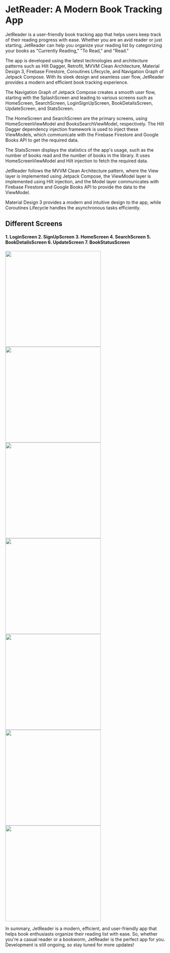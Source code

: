 # JetReader: A Modern Book Tracking App
JetReader is a user-friendly book tracking app that helps users keep track of their reading progress with ease. Whether you are an avid reader or just starting, JetReader can help you organize your reading list by categorizing your books as "Currently Reading," "To Read," and "Read."

The app is developed using the latest technologies and architecture patterns such as Hilt Dagger, Retrofit, MVVM Clean Architecture, Material Design 3, Firebase Firestore, Coroutines Lifecycle, and Navigation Graph of Jetpack Compose. With its sleek design and seamless user flow, JetReader provides a modern and efficient book tracking experience.

The Navigation Graph of Jetpack Compose creates a smooth user flow, starting with the SplashScreen and leading to various screens such as HomeScreen, SearchScreen, LoginSignUpScreen, BookDetailsScreen, UpdateScreen, and StatsScreen.

The HomeScreen and SearchScreen are the primary screens, using HomeScreenViewModel and BooksSearchViewModel, respectively. The Hilt Dagger dependency injection framework is used to inject these ViewModels, which communicate with the Firebase Firestore and Google Books API to get the required data.

The StatsScreen displays the statistics of the app's usage, such as the number of books read and the number of books in the library. It uses HomeScreenViewModel and Hilt injection to fetch the required data.

JetReader follows the MVVM Clean Architecture pattern, where the View layer is implemented using Jetpack Compose, the ViewModel layer is implemented using Hilt injection, and the Model layer communicates with Firebase Firestore and Google Books API to provide the data to the ViewModel.

Material Design 3 provides a modern and intuitive design to the app, while Coroutines Lifecycle handles the asynchronous tasks efficiently.




## Different Screens
#### 1. LoginScreen 2. SignUpScreen 3. HomeScreen 4. SearchScreen 5. BookDetailsScreen 6. UpdateScreen 7. BookStatusScreen
<img class="image" src="https://raw.githubusercontent.com/manish381364/JetReader/master/app/src/main/res/drawable/LoginScreen.png" width="300"/>  <img src="https://raw.githubusercontent.com/manish381364/JetReader/master/app/src/main/res/drawable/SignUpScreen.png" width="300"/> <img src="https://raw.githubusercontent.com/manish381364/JetReader/master/app/src/main/res/drawable/HomScreen.png" width="300"/> <img src="https://raw.githubusercontent.com/manish381364/JetReader/master/app/src/main/res/drawable/SearchScreen.png" width="300"/> <img src="https://raw.githubusercontent.com/manish381364/JetReader/master/app/src/main/res/drawable/BookDetailsScreen.png" width="300"/>  <img src="https://raw.githubusercontent.com/manish381364/JetReader/master/app/src/main/res/drawable/UpdateScreen.png" width="300"/>  <img src="https://raw.githubusercontent.com/manish381364/JetReader/master/app/src/main/res/drawable/BookStatusScreen.png" width="300"/>


In summary, JetReader is a modern, efficient, and user-friendly app that helps book enthusiasts organize their reading list with ease. So, whether you're a casual reader or a bookworm, JetReader is the perfect app for you. Development is still ongoing, so stay tuned for more updates!


